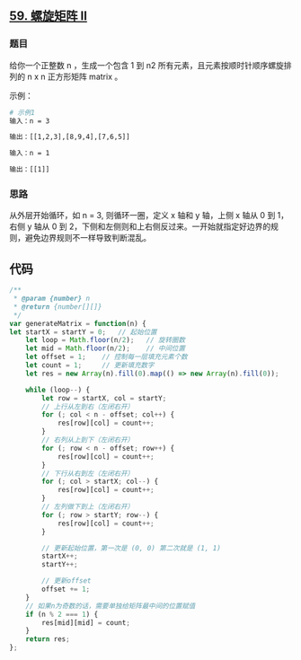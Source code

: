 ## [59. 螺旋矩阵 II](https://leetcode-cn.com/problems/spiral-matrix-ii/)
### 题目
给你一个正整数 n ，生成一个包含 1 到 n2 所有元素，且元素按顺时针顺序螺旋排列的 n x n 正方形矩阵 matrix 。

示例：
```sh
# 示例1
输入：n = 3

输出：[[1,2,3],[8,9,4],[7,6,5]]

输入：n = 1

输出：[[1]]
```
### 思路
从外层开始循环，如 n = 3, 则循环一圈，定义 x 轴和 y 轴，上侧 x 轴从 0 到 1，右侧 y 轴从 0 到 2，下侧和左侧则和上右侧反过来。一开始就指定好边界的规则，避免边界规则不一样导致判断混乱。
## 代码
```javascript
/**
 * @param {number} n
 * @return {number[][]}
 */
var generateMatrix = function(n) {
let startX = startY = 0;   // 起始位置
    let loop = Math.floor(n/2);   // 旋转圈数
    let mid = Math.floor(n/2);    // 中间位置
    let offset = 1;    // 控制每一层填充元素个数
    let count = 1;     // 更新填充数字
    let res = new Array(n).fill(0).map(() => new Array(n).fill(0));

    while (loop--) {
        let row = startX, col = startY;
        // 上行从左到右（左闭右开）
        for (; col < n - offset; col++) {
            res[row][col] = count++;
        }
        // 右列从上到下（左闭右开）
        for (; row < n - offset; row++) {
            res[row][col] = count++;
        }
        // 下行从右到左（左闭右开）
        for (; col > startX; col--) {
            res[row][col] = count++;
        }
        // 左列做下到上（左闭右开）
        for (; row > startY; row--) {
            res[row][col] = count++;
        }

        // 更新起始位置，第一次是 (0, 0) 第二次就是 (1, 1)
        startX++;
        startY++;

        // 更新offset
        offset += 1;
    }
    // 如果n为奇数的话，需要单独给矩阵最中间的位置赋值
    if (n % 2 === 1) {
        res[mid][mid] = count;
    }
    return res;
};
```


